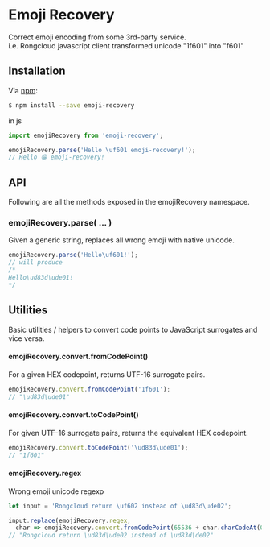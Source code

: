 # Emoji Recovery
Correct emoji encoding from some 3rd-party service.  
i.e. Rongcloud javascript client transformed unicode "1f601" into "f601"

## Installation

Via [npm](https://www.npmjs.com/):

```sh
$ npm install --save emoji-recovery
```

in js

```js
import emojiRecovery from 'emoji-recovery';

emojiRecovery.parse('Hello \uf601 emoji-recovery!');
// Hello 😁 emoji-recovery!
```

## API
Following are all the methods exposed in the emojiRecovery namespace.

### emojiRecovery.parse( ... )
Given a generic string, replaces all wrong emoji with native unicode.

```js
emojiRecovery.parse('Hello\uf601!');
// will produce
/*
Hello\ud83d\ude01!
*/
```

## Utilities

Basic utilities / helpers to convert code points to JavaScript surrogates and vice versa.

#### emojiRecovery.convert.fromCodePoint()
For a given HEX codepoint, returns UTF-16 surrogate pairs.

```js
emojiRecovery.convert.fromCodePoint('1f601');
// "\ud83d\ude01"
```
#### emojiRecovery.convert.toCodePoint()
For given UTF-16 surrogate pairs, returns the equivalent HEX codepoint.

```js
emojiRecovery.convert.toCodePoint('\ud83d\ude01');
// "1f601"
```

#### emojiRecovery.regex
Wrong emoji unicode regexp

```js
let input = 'Rongcloud return \uf602 instead of \ud83d\ude02';

input.replace(emojiRecovery.regex,
  char => emojiRecovery.convert.fromCodePoint(65536 + char.charCodeAt(0)));
// "Rongcloud return \ud83d\ude02 instead of \ud83d\de02"
```